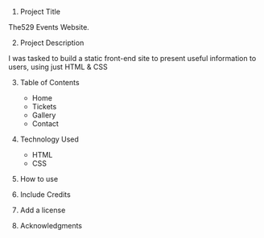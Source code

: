 1. Project Title

The529 Events Website.

2. Project Description

I was tasked to build a static front-end site to present useful information to users, using just HTML & CSS

3. Table of Contents

   - Home
   - Tickets
   - Gallery
   - Contact

4. Technology Used

   - HTML
   - CSS

5. How to use
6. Include Credits
7. Add a license
8. Acknowledgments
